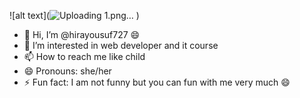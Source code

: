 ![alt text](![Uploading 1.png…]()
)
- 👋 Hi, I’m @hirayousuf727 😄
- 👀 I’m interested in web developer and it course 
- 📫 How to reach me like child 
- 😄 Pronouns: she/her
- ⚡ Fun fact: I am not funny but you can fun with me very much 😄 

<!---
hirayousuf727/hirayousuf727 is a ✨ special ✨ repository because its `README.md` (this file) appears on your GitHub profile.
You can click the Preview link to take a look at your changes.
--->
